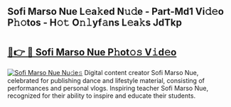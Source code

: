 ## Sofi Marso Nue L𝚎a𝚔ed N𝚞𝚍e - Part-Md1 Vi𝚍𝚎o P𝚑𝚘tos - H𝚘𝚝 O𝚗𝚕yf𝚊ns L𝚎a𝚔s JdTkp

# <h2><a href="http://kf6ga9.oniu.top/?m=Sofi+Marso+Nue">🔗👉 🔴 Sofi Marso Nue P𝚑ot𝚘𝚜 V𝚒d𝚎o</a></h2>

[![Sofi Marso Nue Nu𝚍e𝚜](https://i.imgur.com/0qMVB7G.gif)](http://kf6ga9.oniu.top/?m=Sofi+Marso+Nue)
Digital content creator Sofi Marso Nue, celebrated for publishing dance and lifestyle material, consisting of performances and personal vlogs. Inspiring teacher Sofi Marso Nue, recognized for their ability to inspire and educate their students.  
